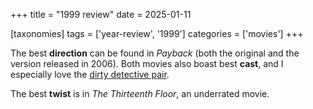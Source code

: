 +++
title = "1999 review"
date = 2025-01-11

[taxonomies]
tags = ['year-review', '1999']
categories = ['movies']
+++

The best __direction__ can be found in _Payback_ (both the original
and the version released in 2006).
Both movies also boast best __cast__,
and I especially love the [dirty detective pair].

The best __twist__ is in _The Thirteenth Floor_,
an underrated movie.

[dirty detective pair]: @/top-movie-performances.md
